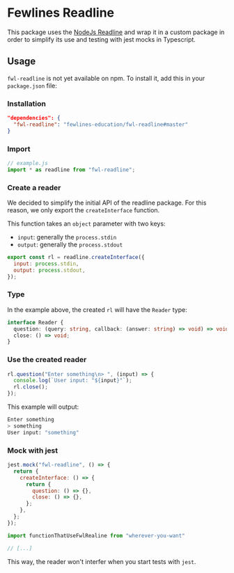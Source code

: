 # Fewlines Readline

This package uses the [NodeJs Readline](https://nodejs.org/api/readline.html) and wrap it in a custom package in order to simplify its use and testing with jest mocks in Typescript.

## Usage

`fwl-readline` is not yet available on npm.
To install it, add this in your `package.json` file:

### Installation

```json
"dependencies": {
  "fwl-readline": "fewlines-education/fwl-readline#master"
}
```

### Import
```js
// example.js
import * as readline from "fwl-readline";

```

### Create a reader

We decided to simplify the initial API of the readline package. For this reason, we only export the `createInterface` function.

This function takes an `object` parameter with two keys:
- `input`: generally the `process.stdin`
- `output`: generally the `process.stdout`

```js
export const rl = readline.createInterface({
  input: process.stdin,
  output: process.stdout,
});
```

### Type

In the example above, the created `rl` will have the `Reader` type:

```ts
interface Reader {
  question: (query: string, callback: (answer: string) => void) => void;
  close: () => void;
}
```

### Use the created reader

```js
rl.question("Enter something\n> ", (input) => {
  console.log(`User input: "${input}"`);
  rl.close();
});
```

This example will output:
```bash
Enter something
> something
User input: "something"
```

### Mock with jest

```js
jest.mock("fwl-readline", () => {
  return {
    createInterface: () => {
      return {
        question: () => {},
        close: () => {},
      };
    },
  };
});

import functionThatUseFwlRealine from "wherever-you-want"

// [...]
```

This way, the reader won't interfer when you start tests with `jest`.
